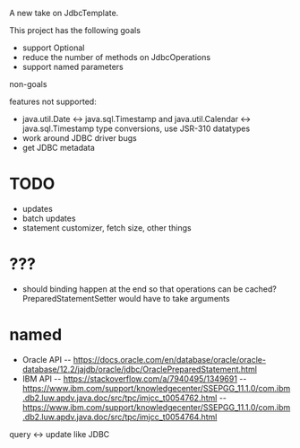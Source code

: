 
A new take on JdbcTemplate.

This project has the following goals

- support Optional
- reduce the number of methods on JdbcOperations
- support named parameters

non-goals

features not supported:
- java.util.Date <-> java.sql.Timestamp and java.util.Calendar <-> java.sql.Timestamp type conversions, use JSR-310 datatypes
- work around JDBC driver bugs
- get JDBC metadata

TODO
====
- updates
- batch updates
- statement customizer, fetch size, other things

???
===
- should binding happen at the end so that operations can be cached? PreparedStatementSetter would have to take arguments

named
=====
- Oracle API
-- https://docs.oracle.com/en/database/oracle/oracle-database/12.2/jajdb/oracle/jdbc/OraclePreparedStatement.html
- IBM API
-- https://stackoverflow.com/a/7940495/1349691
-- https://www.ibm.com/support/knowledgecenter/SSEPGG_11.1.0/com.ibm.db2.luw.apdv.java.doc/src/tpc/imjcc_t0054762.html
-- https://www.ibm.com/support/knowledgecenter/SSEPGG_11.1.0/com.ibm.db2.luw.apdv.java.doc/src/tpc/imjcc_t0054764.html


query <-> update like JDBC



